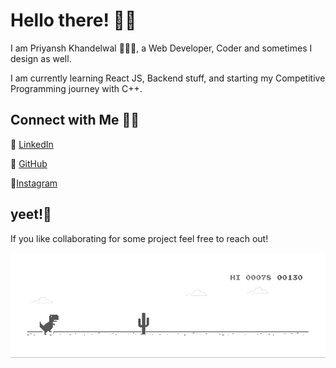 # Hello there! 👋🏻

I am Priyansh Khandelwal 🙋🏻‍♂️, a Web Developer, Coder and sometimes I design as well.

I am currently learning React JS, Backend stuff, and starting my Competitive Programming journey with C++. 

## Connect with Me 🤝🏻

🎇 [LinkedIn](https://www.linkedin.com/in/priyansh-khandelwal-34867b188/)
 
🎇 [GitHub](https://github.com/priyanshk20)
 
🎇[Instagram](https://www.instagram.com/ipriyanshk/)

## yeet!🎊
If you like collaborating for some project feel free to reach out! 

 ![Dino](https://raw.githubusercontent.com/priyanshk20/priyanshk20/master/dino.gif)

